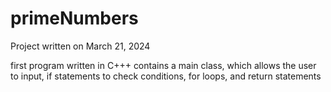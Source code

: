 # primeNumbers
Project written on March 21, 2024

first program written in C+++
contains a main class, which allows the user to input, if statements to check conditions, for loops, and return statements 

